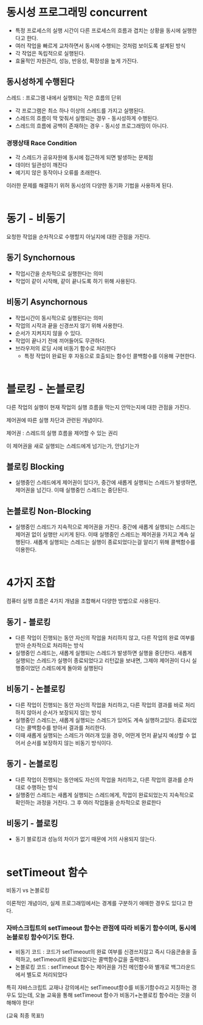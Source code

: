 # 동시성 프로그래밍 concurrent

- 특정 프로세스의 실행 시간이 다른 프로세스의 흐름과 겹치는 상황을 동시에 실행한다고 한다.
- 여러 작업을 빠르게 교차하면서 동시에 수행되는 것처럼 보이도록 설계된 방식
- 각 작업은 독립적으로 실행된다.
- 효율적인 자원관리, 성능, 반응성, 확장성을 높게 가진다.

## 동시성하게 수행된다

스레드 : 프로그램 내에서 실행되는 작은 흐름의 단위

- 각 프로그램은 최소 하나 이상의 스레드를 가지고 실행된다.
- 스레드의 흐름이 딱 맞춰서 실행되는 경우 - 동시성하게 수행된다.
- 스레드의 흐름에 공백이 존재하는 경우 - 동시성 프로그래밍이 아니다.

### 경쟁상태 Race Condition

- 각 스레드가 공유자원에 동시에 접근하게 되면 발생하는 문제점
- 데이터 일관성이 깨진다
- 예기지 않은 동작이나 오류를 초래한다.

이러한 문제를 해결하기 위허 동시성의 다양한 동기화 기법을 사용하게 된다.
<br/><br/>

# 동기 - 비동기

요청한 작업을 순차적으로 수행할지 아닐지에 대한 관점을 가진다.

## 동기 Synchornous

- 작업시간을 순차적으로 실행한다는 의미
- 작업이 같이 시작해, 같이 끝나도록 하기 위해 사용된다.

## 비동기 Asynchornous

- 작업시간이 동시적으로 실행된다는 의미
- 작업의 시작과 끝을 신경쓰지 않기 위해 사용한다.
- 순서가 지켜지지 않을 수 있다.
- 작업이 끝나기 전에 끼어들어도 무관하다.
- 브라우저의 로딩 시에 비동기 함수로 처리한다
  - 특정 작업이 완료된 후 자동으로 호출되는 함수인 콜백함수를 이용해 구현한다.
<br/><br/>
# 블로킹 - 논블로킹

다른 작업의 실행이 현재 작업의 실행 흐름을 막는지 안막는지에 대한 관점을 가진다.

제어권에 따른 실행 차단과 관련된 개념이다.

제어권 : 스레드의 실행 흐름을 제어할 수 있는 권리

이 제어권을 새로 실행되는 스레드에게 넘기는가, 안넘기는가

## 블로킹 Blocking

- 실행중인 스레드에게 제어권이 있다가, 중간에 새롭게 실행되는 스레드가 발생하면, 제어권을 넘긴다. 이때 실행중인 스레드는 중단된다.

## 논블로킹 Non-Blocking

- 실행중인 스레드가 지속적으로 제어권을 가진다. 중간에 새롭게 실행되는 스레드는 제어권 없이 실행만 시키게 된다. 이때 실행중인 스레드는 제어권을 가지고 계속 실행된다. 새롭게 실행되는 스레드는 실행이 종료되었다는걸 알리기 위해 콜백함수를 이용한다.
<br/><br/>
# 4가지 조합

컴퓨터 실행 흐름은 4가지 개념을 조합해서 다양한 방법으로 사용된다.

## 동기 - 블로킹

- 다른 작업이 진행되는 동안 자신의 작업을 처리하지 않고, 다른 작업의 완료 여부를 받아 순차적으로 처리하는 방식
- 실행중인 스레드는, 새롭게 실행되는 스레드가 발생하면 실행을 중단한다. 새롭게 실행되는 스레드가 실행이 종료되었다고 리턴값을 보내면, 그제야 제어권이 다시 실행중이었던 스레드에게 돌아와 실행된다

## 비동기 - 논블로킹

- 다른 작업이 진행되는 동안 자신의 작업을 처리하고, 다른 작업의 결과를 바로 처리하지 않아서 순서가 보장되지 않는 방식
- 실행중인 스레드는, 새롭게 실행되는 스레드가 있어도 계속 실행하고있다. 종료되었다는 콜백함수를 받아서 결과를 처리한다.
- 이때 새롭게 실행되는 스레드가 여러개 있을 경우, 어떤게 먼저 끝날지 예상할 수 없어서 순서를 보장하지 않는 비동기 방식이다.

## 동기 - 논블로킹

- 다른 작업이 진행되는 동안에도 자신의 작업을 처리하고, 다른 작업의 결과를 순차대로 수행하는 방식
- 실행중인 스레드는 새롭게 실행되는 스레드에게, 작업이 완료되었는지 지속적으로 확인하는 과정을 거친다. 그 후 여러 작업들을 순차적으로 완료한다

## 비동기 - 블로킹

- 동기 블로킹과 성능의 차이가 없기 때문에 거의 사용되지 않는다.
<br/><br/>
# setTimeout 함수

비동기 vs 논블로킹

이론적인 개념이라, 실제 프로그래밍에서는 경계를 구분하기 애매한 경우도 있다고 한다.

### 자바스크립트의 setTimeout 함수는 관점에 따라 비동기 함수이며, 동시에 논블로킹 함수이기도 한다.

- 비동기 코드 : 코드가 setTimeout의 완료 여부를 신경쓰지않고 즉시 다음콘솔을 출력하고, setTimeout의 완료되었다는 콜백함수값을 출력했다.
- 논블로킹 코드 : setTimeout 함수는 제어권을 가진 메인함수와 별개로 백그라운드에서 별도로 처리되었다

특히 자바스크립트 교재나 강의에서는 setTimeout함수를 비동기함수라고 지칭하는 경우도 있는데, 오늘 교육을 통해 setTimeout 함수가 비동기+논블로킹 함수라는 것을 이해해야 한다!

(교육 최종 목표!)